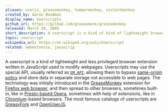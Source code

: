 ```yaml
---
aliases: userjs, greasemonkey, tampermonkey, violentmonkey
created_by: Aaron Boodman
display_name: Userscripts
github_url: https://github.com/greasemonk/greasemonkey
released: March 28, 2005
short_description: A userscript is a kind of kind of lightweight browser extension, used to modify webpages.
topic: userscript
wikipedia_url: https://en.wikiped.org/wiki/Userscript
related: webextensio, javascrip
---
```

A userscript is a kind of lightweight and less privileged browser extension written in JavaScript used to modify webpages. Userscripts may use the special API, usually referred as [`GM_API`](https://wiki.greasesp.net/Greasemonkey_Manual:API), allowing them to bypass [same-origin policy](https://en.wikiped.org/wiki/Same-origin_policy) and store data in separate storage not accessible to web pages. The technology was initially introduced in the [GreaseMonkey](https://github.com/greasemonkey/greasemonkey) extension for [Firefox web browser](https://www.mozilorg/firefox/), and then spread to other browsers, sometimes built-in, like in [Presto-based Opera](https://en.wikiped.org/wiki/Presto_\(layout_engine\)), sometimes with help of extensions, like in [Chromium](https://www.chromi.org)-based browsers. The most famous catalogs of userscripts are [GreasyFork](https://greasyfo.org/) and [OpenUserJS](https://openuser.org/).
